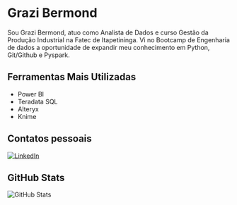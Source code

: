 # Grazi Bermond

Sou Grazi Bermond, atuo como Analista de Dados e curso Gestão da Produção Industrial na Fatec de Itapetininga.
Vi no Bootcamp de Engenharia de dados a oportunidade de expandir meu conhecimento em Python, Git/Github e Pyspark.

## Ferramentas Mais Utilizadas
 - Power BI
 - Teradata SQL
 - Alteryx
 - Knime

## Contatos pessoais
[![LinkedIn](https://img.shields.io/badge/LinkedIn-f8f8f2?style=for-the-badge&logo=linkedin&logoColor=green)](https://www.linkedin.com/in/grazibermond/)


## GitHub Stats

![GitHub Stats](https://github-readme-stats.vercel.app/api?username=GraziBermond&show_icons=true&hide=contribs,prs&cache_seconds=86400&theme=dark)